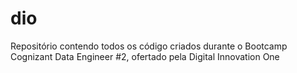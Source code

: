 # dio
Repositório contendo todos os código criados durante o Bootcamp Cognizant Data Engineer #2, ofertado pela Digital Innovation One

